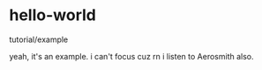 # hello-world
tutorial/example

yeah, it's an example. i can't focus cuz rn i listen to Aerosmith also.
